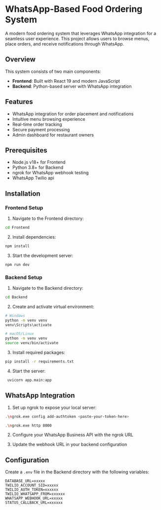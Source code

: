 # WhatsApp-Based Food Ordering System

A modern food ordering system that leverages WhatsApp integration for a seamless user experience. This project allows users to browse menus, place orders, and receive notifications through WhatsApp.

## Overview

This system consists of two main components:
- **Frontend**: Built with React 19 and modern JavaScript
- **Backend**: Python-based server with WhatsApp integration

## Features

- WhatsApp integration for order placement and notifications
- Intuitive menu browsing experience
- Real-time order tracking
- Secure payment processing
- Admin dashboard for restaurant owners

## Prerequisites

- Node.js v18+ for Frontend
- Python 3.8+ for Backend
- ngrok for WhatsApp webhook testing
- WhatsApp Twilio api

## Installation

### Frontend Setup

1. Navigate to the Frontend directory:
```bash
cd Frontend
```

2. Install dependencies:
```bash
npm install
```

3. Start the development server:
```bash
npm run dev
```

### Backend Setup

1. Navigate to the Backend directory:
```bash
cd Backend
```

2. Create and activate virtual environment:
```bash
# Windows
python -m venv venv
venv\Scripts\activate

# macOS/Linux
python -m venv venv
source venv/bin/activate
```

3. Install required packages:
```bash
pip install -r requirements.txt
```

4. Start the server:
```bash
 uvicorn app.main:app
```

## WhatsApp Integration

1. Set up ngrok to expose your local server:
```bash
.\ngrok.exe config add-authtoken <paste-your-token-here>
```

```bash
.\ngrok.exe http 8000
```

2. Configure your WhatsApp Business API with the ngrok URL

3. Update the webhook URL in your backend configuration

## Configuration

Create a `.env` file in the Backend directory with the following variables:
```
DATABASE_URL=xxxxx
TWILIO_ACCOUNT_SID=xxxxx
TWILIO_AUTH_TOKEN=xxxxxx
TWILIO_WHATSAPP_FROM=xxxxxx
WHATSAPP_WEBHOOK_URL=xxxxx
STATUS_CALLBACK_URL=xxxxxx
```

